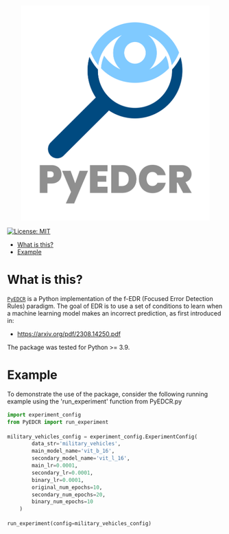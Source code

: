 <p align="center">
    <img alt="Logo" src="images/logo-transparent-png.png" width="440" height="500"/>
</p>

<!-- [![pages-build-deployment](https://github.com/krichelj/PyDiffGame/actions/workflows/pages/pages-build-deployment/badge.svg)](https://github.com/krichelj/PyDiffGame/actions/workflows/pages/pages-build-deployment) -->

[![License: MIT](https://img.shields.io/badge/License-MIT-yellow.svg)](https://opensource.org/licenses/MIT)

- [What is this?](#what-is-this)
- [Example](#example)

# What is this?

[`PyEDCR`](https://github.com/lab-v2/metacognitive_error_detection_and_correction_v2/tree/master) is a Python implementation of the f-EDR (Focused Error Detection Rules) paradigm. The goal of EDR is to use a set of conditions to learn when a machine learning model makes an incorrect prediction, as first introduced in:

- https://arxiv.org/pdf/2308.14250.pdf

The package was tested for Python >= 3.9.

# Example

To demonstrate the use of the package, consider the following running example using the 'run_experiment' function from PyEDCR.py

```python
import experiment_config
from PyEDCR import run_experiment

military_vehicles_config = experiment_config.ExperimentConfig(
        data_str='military_vehicles',
        main_model_name='vit_b_16',
        secondary_model_name='vit_l_16',
        main_lr=0.0001,
        secondary_lr=0.0001,
        binary_lr=0.0001,
        original_num_epochs=10,
        secondary_num_epochs=20,
        binary_num_epochs=10
    )

run_experiment(config=military_vehicles_config)
```
